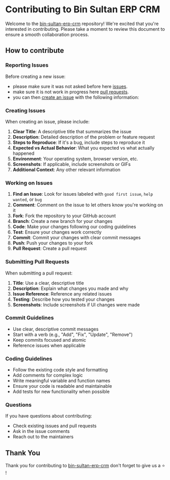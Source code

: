 # Contributing to Bin Sultan ERP CRM

Welcome to the [bin-sultan-erp-crm](https://github.com/binsultan/bin-sultan-erp-crm) repository! We're excited that you're interested in contributing. Please take a moment to review this document to ensure a smooth collaboration process.

## How to contribute

### Reporting Issues

Before creating a new issue:

- please make sure it was not asked before here [issues](https://github.com/binsultan/bin-sultan-erp-crm/issues).
- make sure it is not work in progress here [pull requests](https://github.com/binsultan/bin-sultan-erp-crm/pulls).
- you can then [create an issue](https://github.com/binsultan/bin-sultan-erp-crm/issues/new/choose) with the following information:

### Creating Issues

When creating an issue, please include:

1. **Clear Title**: A descriptive title that summarizes the issue
2. **Description**: Detailed description of the problem or feature request
3. **Steps to Reproduce**: If it's a bug, include steps to reproduce it
4. **Expected vs Actual Behavior**: What you expected vs what actually happened
5. **Environment**: Your operating system, browser version, etc.
6. **Screenshots**: If applicable, include screenshots or GIFs
7. **Additional Context**: Any other relevant information

### Working on Issues

1. **Find an Issue**: Look for issues labeled with `good first issue`, `help wanted`, or `bug`
2. **Comment**: Comment on the issue to let others know you're working on it
3. **Fork**: Fork the repository to your GitHub account
4. **Branch**: Create a new branch for your changes
5. **Code**: Make your changes following our coding guidelines
6. **Test**: Ensure your changes work correctly
7. **Commit**: Commit your changes with clear commit messages
8. **Push**: Push your changes to your fork
9. **Pull Request**: Create a pull request

### Submitting Pull Requests

When submitting a pull request:

1. **Title**: Use a clear, descriptive title
2. **Description**: Explain what changes you made and why
3. **Issue Reference**: Reference any related issues
4. **Testing**: Describe how you tested your changes
5. **Screenshots**: Include screenshots if UI changes were made

### Commit Guidelines

- Use clear, descriptive commit messages
- Start with a verb (e.g., "Add", "Fix", "Update", "Remove")
- Keep commits focused and atomic
- Reference issues when applicable

### Coding Guidelines

- Follow the existing code style and formatting
- Add comments for complex logic
- Write meaningful variable and function names
- Ensure your code is readable and maintainable
- Add tests for new functionality when possible

### Questions

If you have questions about contributing:

- Check existing issues and pull requests
- Ask in the issue comments
- Reach out to the maintainers

## Thank You

Thank you for contributing to [bin-sultan-erp-crm](https://github.com/binsultan/bin-sultan-erp-crm) don't forget to give us a :star: !
